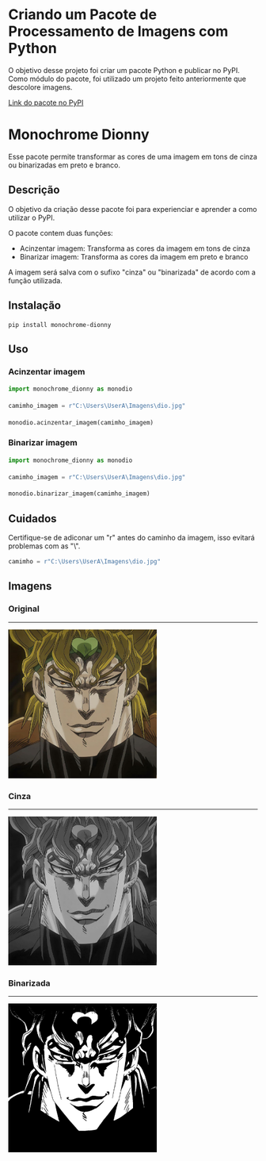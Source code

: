 # Criando um Pacote de Processamento de Imagens com Python

O objetivo desse projeto foi criar um pacote Python e publicar no PyPI. Como módulo do pacote, foi utilizado um projeto feito anteriormente que descolore imagens.

[Link do pacote no PyPI](https://pypi.org/project/monochrome-dionny/)

# Monochrome Dionny
Esse pacote permite transformar as cores de uma imagem em tons de cinza ou binarizadas em preto e branco.

## Descrição
O objetivo da criação desse pacote foi para experienciar e aprender a como utilizar o PyPI.

O pacote contem duas funções:
 - Acinzentar imagem: Transforma as cores da imagem em tons de cinza
 - Binarizar imagem: Transforma as cores da imagem em preto e branco

A imagem será salva com o sufixo "cinza" ou "binarizada" de acordo com a função utilizada.

## Instalação
```
pip install monochrome-dionny
```

## Uso
### Acinzentar imagem
```python
import monochrome_dionny as monodio

camimho_imagem = r"C:\Users\UserA\Imagens\dio.jpg"

monodio.acinzentar_imagem(camimho_imagem)
```

### Binarizar imagem
```python
import monochrome_dionny as monodio

camimho_imagem = r"C:\Users\UserA\Imagens\dio.jpg"

monodio.binarizar_imagem(camimho_imagem)
```

## Cuidados
Certifique-se de adiconar um "r" antes do caminho da imagem, isso evitará problemas com as "\\".

```python
camimho = r"C:\Users\UserA\Imagens\dio.jpg"
```

## Imagens

### Original
---
<img src="/images/dio.jpg" width="300">

### Cinza
---
<img src="/images/dio_cinza.jpg" width="300">

### Binarizada
---
<img src="/images/dio_binarizada.jpg" width="300">
